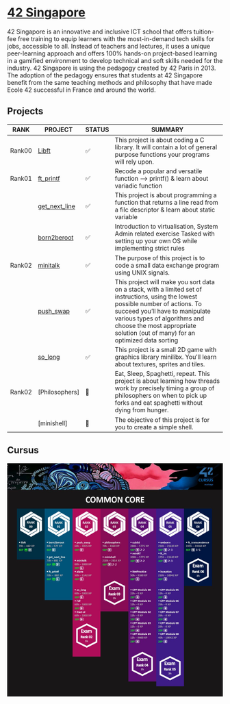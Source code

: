 # [42 Singapore]
42 Singapore is an innovative and inclusive ICT school that offers tuition-fee free training to equip learners with the most-in-demand tech skills for jobs, accessible to all. Instead of teachers and lectures, it uses a unique peer-learning approach and offers 100% hands-on project-based learning in a gamified environment to develop technical and soft skills needed for the industry. 42 Singapore is using the pedagogy created by 42 Paris in 2013. The adoption of the pedagogy ensures that students at 42 Singapore benefit from the same teaching methods and philosophy that have made Ecole 42 successful in France and around the world.

## Projects
| RANK | PROJECT | STATUS | SUMMARY |
| ---- | ------- | ------ | ------- |
| Rank00 | [Libft] | ✅ | This project is about coding a C library.  It will contain a lot of general purpose functions your programs will rely upon.
| Rank01 | [ft_printf] | ✅ | Recode a popular and versatile function --> printf()  & learn about variadic function |
|        | [get_next_line] | ✅ | This project is about programming a function that returns a line read from a filc descriptor  & learn about static variable |
|        | [born2beroot] | ✅ | Introduction to virtualisation, System Admin related exercise  Tasked with setting up your own OS while implementing strict rules |
| Rank02 | [minitalk] | ✅ | The purpose of this project is to code a small data exchange program using UNIX signals. |
|        | [push_swap] | ✅ |This project will make you sort data on a stack, with a limited set of instructions, using the lowest possible number of actions. To succeed you’ll have to manipulate various types of algorithms and choose the most appropriate solution (out of many) for an optimized data sorting |
|        | [so_long] | ✅ | This project is a small 2D game with graphics library minilibx. You'll learn about textures, sprites and tiles. |
| Rank02 | [Philosophers] | 🚧 | Eat, Sleep, Spaghetti, repeat. This project is about learning how threads work by precisely timing a group of philosophers on when to pick up forks and eat spaghetti without dying from hunger. |
|        | [minishell] | 🚧 | The objective of this project is for you to create a simple shell. |




## Cursus
![Common Core](./README_/CommonCore.jpg)   

[//]: # 
   [42 Singapore]: <https://www.42singapore.sg>
   [Libft]: <./RANK00/Libft>
   [ft_printf]: <./RANK01/ft_printf>
   [get_next_line]: <./RANK01/get_next_line>
   [born2beroot]: <./RANK01/Born2beroot>
   [minitalk]: <./RANK02/minitalk>
   [push_swap]: <./RANK02/push_swap>
   [so_long]: <./RANK02/so_long>




